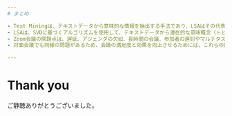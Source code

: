 ```yaml
---
# まとめ

- Text Miningは、テキストデータから意味的な情報を抽出する手法であり、LSAはその代表的な手法の一つである。
- LSAは、SVDに基づくアルゴリズムを使用して、テキストデータから潜在的な意味概念（トピック）を抽出することができる。
- Zoom会議の問題点は、遅延、アジェンダの欠如、長時間の会議、参加者の遅刻やマルチタスクなどである。
- 対面会議でも同様の問題があるため、会議の満足度と効果を向上させるためには、これらの問題に対処する必要がある。

---
```

# Thank you

ご静聴ありがとうございました。